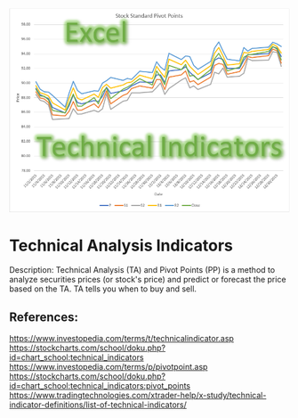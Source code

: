<img src="Title.PNG">

# Technical Analysis Indicators
Description: Technical Analysis (TA) and Pivot Points (PP) is a method to analyze securities prices (or stock's price) and predict or forecast the price based on the TA. TA tells you when to buy and sell.    

## References:
https://www.investopedia.com/terms/t/technicalindicator.asp  
https://stockcharts.com/school/doku.php?id=chart_school:technical_indicators  
https://www.investopedia.com/terms/p/pivotpoint.asp  
https://stockcharts.com/school/doku.php?id=chart_school:technical_indicators:pivot_points
https://www.tradingtechnologies.com/xtrader-help/x-study/technical-indicator-definitions/list-of-technical-indicators/
